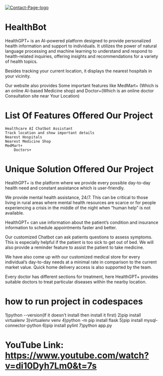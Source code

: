 <a href="https://ibb.co/q5yWkwr"><img src="https://i.ibb.co/3zrMBHC/Contact-Page-logo.png" alt="Contact-Page-logo" border="0"></a>

# HealthBot

HealthGPT+ is an AI-powered platform designed to provide personalized health information and support to individuals. It utilizes the power of natural language processing and machine learning to understand and respond to health-related inquiries, offering insights and recommendations for a variety of health topics. 

Besides tracking your current location, it displays the nearest hospitals in your vicinity.

Our website also provides Some important features like MedMart+ (Which is an online AI-based Medicine shop) and Doctor+(Which is an online doctor Consultation site near Your Location)

# List Of Features Offered Our Project 
	Healthcare AI Chatbot Assistant 
	Track location and show important details 
	Nearest Hospitals
	Nearest Medicine Shop
	MedMart+ 
        Doctors+


# Unique Solution Offered Our Project

HealthGPT+ is the platform where we provide every possible day-to-day health need and constant assistance which is user-friendly.

We provide mental health assistance, 24/7. This can be critical to those living in rural areas where mental health resources are scarce or for people experiencing a crisis in the middle of the night when “human help” is not available.

HealthGPT+ can use information about the patient’s condition and insurance information to schedule appointments faster and better.

Our customized Chatbot can ask patients questions to assess symptoms. This is especially helpful if the patient is too sick to get out of bed. We will also provide a reminder feature to assist the patient to take medicine.

We have also come up with our customized medical store for every individual’s day-to-day needs at a minimal rate in comparison to the current market value. Quick home delivery access is also supported by the team.

Every doctor has different sections for treatment, here HealthGPT+ provides suitable doctors to treat particular diseases within the nearby location.


# how to run project in codespaces
1)python --version(If it doesn't install then install it first)
2)pip install virtualenv
3)virtualenv venv
4)python -m pip install flask
5)pip install mysql-connector-python
6)pip install pylint
7)python app.py

# YouTube Link: https://www.youtube.com/watch?v=di10Dyh7Lm0&t=7s



